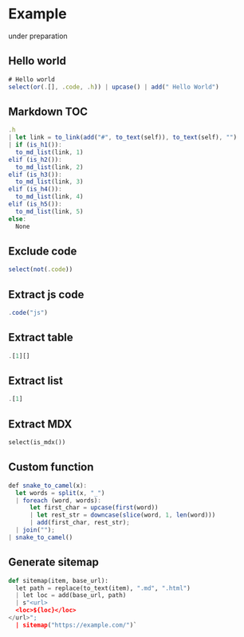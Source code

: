 # Example

under preparation

## Hello world

```js
# Hello world
select(or(.[], .code, .h)) | upcase() | add(" Hello World")
```

## Markdown TOC

```js
.h
| let link = to_link(add("#", to_text(self)), to_text(self), "")
| if (is_h1()):
  to_md_list(link, 1)
elif (is_h2()):
  to_md_list(link, 2)
elif (is_h3()):
  to_md_list(link, 3)
elif (is_h4()):
  to_md_list(link, 4)
elif (is_h5()):
  to_md_list(link, 5)
else:
  None
```

## Exclude code

```js
select(not(.code))
```

## Extract js code

```js
.code("js")
```

## Extract table

```js
.[1][]
```

## Extract list

```js
.[1]
```

## Extract MDX

```python
select(is_mdx())
```

## Custom function

```js
def snake_to_camel(x):
  let words = split(x, "_")
  | foreach (word, words):
      let first_char = upcase(first(word))
      | let rest_str = downcase(slice(word, 1, len(word)))
      | add(first_char, rest_str);
  | join("");
| snake_to_camel()
```

## Generate sitemap

```python
def sitemap(item, base_url):
  let path = replace(to_text(item), ".md", ".html")
  | let loc = add(base_url, path)
  | s"<url>
  <loc>${loc}</loc>
</url>";
  | sitemap("https://example.com/")`
```
